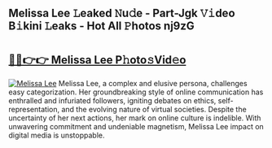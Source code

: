 ## Melissa Lee 𝙻eaked 𝙽u𝚍e - Part-Jgk 𝚅𝚒deo B𝚒kini 𝙻eaks - Hot All 𝙿hotos nj9zG

# <h2><a href="http://ld2yxk.urlbe.top/?page=Melissa+Lee">🔗🔗👉👉 Melissa Lee P𝚑oto𝚜Vid𝚎o</a></h2>

[![Melissa Lee](https://i.imgur.com/eBuTRDB.gif)](http://ld2yxk.urlbe.top/?page=Melissa+Lee)
Melissa Lee, a complex and elusive persona, challenges easy categorization. Her groundbreaking style of online communication has enthralled and infuriated followers, igniting debates on ethics, self-representation, and the evolving nature of virtual societies. Despite the uncertainty of her next actions, her mark on online culture is indelible. With unwavering commitment and undeniable magnetism, Melissa Lee impact on digital media is unstoppable.
